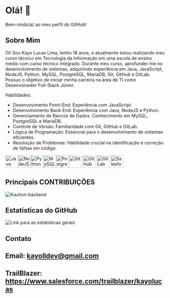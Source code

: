 # Olá! 👋

Bem-vindo(a) ao meu perfil do GitHub!

## Sobre Mim

Oi! Sou Kayo Lucas Lima, tenho 18 anos, e atualmente estou realizando meu curso técnico em Tecnologia da Informação em uma escola de ensino médio com curso técnico integrado. Durante meu curso, aprofundei-me no desenvolvimento de sistemas, adquirindo experiência em Java, JavaScript, NodeJS, Python, MySQL, PostgreSQL, MariaDB, Git, GitHub e GitLab. Possuo o objetivo de iniciar minha carreira na área de TI como Desenvolvedor Full-Stack Júnior.

Habilidades:

- Desenvovimento Front-End: Experiência com JavaScript.
- Desenvolvimento Back-End: Experiência com Java, NodeJS e Python.
- Gerenciamento de Bancos de Dados: Conhecimento em MySQL, PostgreSQL e MariaDB.
- Controle de Versão: Familiaridade com Git, GitHub e GitLab.
- Lógica de Programação: Essencial para o desenvolvimento de sistemas eficientes.
- Resolução de Problemas: Habilidade crucial na identificação e correção de falhas em código.

  
<img src="https://skillicons.dev/icons?i=java" width="40" alt="Java"><img src="https://skillicons.dev/icons?i=nodejs" width="40" alt="NodeJS"><img src="https://skillicons.dev/icons?i=python" width="40" alt="Python"><img src="https://skillicons.dev/icons?i=mysql" width="40" alt="MySQL"><img src="https://skillicons.dev/icons?i=postgresql" width="40" alt="PostgreSQL"><img src="https://skillicons.dev/icons?i=git" width="40" alt="Git"> <img src="https://skillicons.dev/icons?i=github" width="40" alt="GitHub"> <img src="https://skillicons.dev/icons?i=gitlab" width="40" alt="GitLab"> <img src="https://cdn.jsdelivr.net/gh/devicons/devicon/icons/salesforce/salesforce-original.svg" width="40" alt="Salesforce">


## Principais CONTRIBUIÇÕES
![Kaution-backend](https://github.com/Coacervados/kaution-backend)

## Estatísticas do GitHub
![Link para as estatísticas gerais](https://github-readme-stats.vercel.app/api?username=KLL7&theme=transparent&bg_color=282a36&border_color=6272a4&show_icons=true&icon_color=6272a4&title_color=f8f8f2&text_color=f8f8f2)

## Contato

## Email: kayolldev@gmail.com
## TrailBlazer: https://www.salesforce.com/trailblazer/kayolucas
